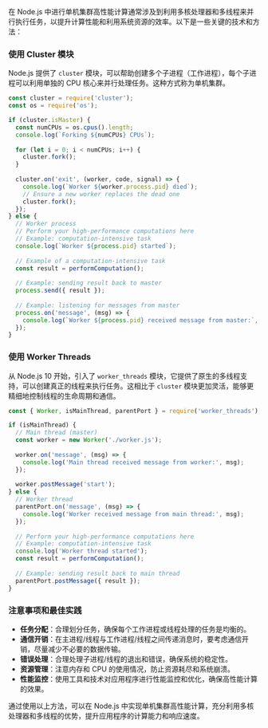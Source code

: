 在 Node.js 中进行单机集群高性能计算通常涉及到利用多核处理器和多线程来并行执行任务，以提升计算性能和利用系统资源的效率。以下是一些关键的技术和方法：

### 使用 Cluster 模块

Node.js 提供了 `cluster` 模块，可以帮助创建多个子进程（工作进程），每个子进程可以利用单独的 CPU 核心来并行处理任务。这种方式称为单机集群。

```javascript
const cluster = require('cluster');
const os = require('os');

if (cluster.isMaster) {
  const numCPUs = os.cpus().length;
  console.log(`Forking ${numCPUs} CPUs`);
  
  for (let i = 0; i < numCPUs; i++) {
    cluster.fork();
  }
  
  cluster.on('exit', (worker, code, signal) => {
    console.log(`Worker ${worker.process.pid} died`);
    // Ensure a new worker replaces the dead one
    cluster.fork();
  });
} else {
  // Worker process
  // Perform your high-performance computations here
  // Example: computation-intensive task
  console.log(`Worker ${process.pid} started`);
  
  // Example of a computation-intensive task
  const result = performComputation();
  
  // Example: sending result back to master
  process.send({ result });
  
  // Example: listening for messages from master
  process.on('message', (msg) => {
    console.log(`Worker ${process.pid} received message from master:`, msg);
  });
}
```

### 使用 Worker Threads

从 Node.js 10 开始，引入了 `worker_threads` 模块，它提供了原生的多线程支持，可以创建真正的线程来执行任务。这相比于 `cluster` 模块更加灵活，能够更精细地控制线程的生命周期和通信。

```javascript
const { Worker, isMainThread, parentPort } = require('worker_threads');

if (isMainThread) {
  // Main thread (master)
  const worker = new Worker('./worker.js');
  
  worker.on('message', (msg) => {
    console.log('Main thread received message from worker:', msg);
  });
  
  worker.postMessage('start');
} else {
  // Worker thread
  parentPort.on('message', (msg) => {
    console.log('Worker received message from main thread:', msg);
  });
  
  // Perform your high-performance computations here
  // Example: computation-intensive task
  console.log('Worker thread started');
  const result = performComputation();
  
  // Example: sending result back to main thread
  parentPort.postMessage({ result });
}
```

### 注意事项和最佳实践

- **任务分配**：合理划分任务，确保每个工作进程或线程处理的任务是均衡的。
- **通信开销**：在主进程/线程与工作进程/线程之间传递消息时，要考虑通信开销，尽量减少不必要的数据传输。
- **错误处理**：合理处理子进程/线程的退出和错误，确保系统的稳定性。
- **资源管理**：注意内存和 CPU 的使用情况，防止资源耗尽和系统崩溃。
- **性能监控**：使用工具和技术对应用程序进行性能监控和优化，确保高性能计算的效果。

通过使用以上方法，可以在 Node.js 中实现单机集群高性能计算，充分利用多核处理器和多线程的优势，提升应用程序的计算能力和响应速度。